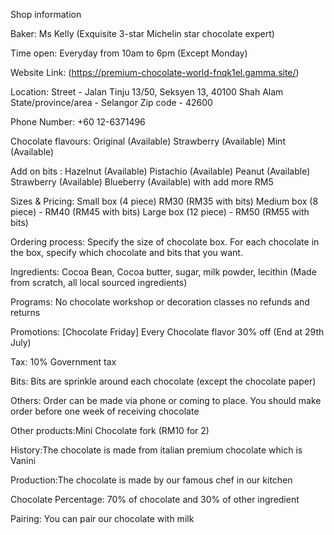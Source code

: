 Shop information

Baker: Ms Kelly (Exquisite 3-star Michelin star chocolate expert)

Time open: Everyday from 10am to 6pm (Except Monday)

Website Link: (https://premium-chocolate-world-fnqk1el.gamma.site/)

Location: Street - Jalan Tinju 13/50, Seksyen 13, 40100 Shah Alam State/province/area - Selangor Zip code - 42600

Phone Number: +60 12-6371496

Chocolate flavours: Original (Available) Strawberry (Available) Mint (Available)

Add on bits : Hazelnut (Available) Pistachio (Available) Peanut (Available) Strawberry (Available) Blueberry (Available) with add more RM5

Sizes & Pricing: Small box (4 piece) RM30 (RM35 with bits) Medium box (8 piece) - RM40 (RM45 with bits) Large box (12 piece)  - RM50 (RM55 with bits)

Ordering process: Specify the size of chocolate box. For each chocolate in the box, specify which chocolate and bits that you want. 

Ingredients: Cocoa Bean, Cocoa butter, sugar, milk powder, lecithin (Made from scratch, all local sourced ingredients)

Programs: No chocolate workshop or decoration classes no refunds and returns

Promotions: [Chocolate Friday] Every Chocolate flavor 30% off (End at 29th July)

Tax: 10% Government tax

Bits: Bits are sprinkle around each chocolate (except the chocolate paper)

Others: Order can be made via phone or coming to place. You should make order before one week of receiving chocolate

Other products:Mini Chocolate fork (RM10 for 2)

History:The chocolate is made from italian premium chocolate which is Vanini

Production:The chocolate is made by our famous chef in our kitchen

Chocolate Percentage: 70% of chocolate and 30% of other ingredient

Pairing: You can pair our chocolate with milk
